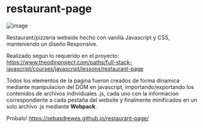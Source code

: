 # restaurant-page
![image](https://user-images.githubusercontent.com/81722772/121595095-4fafa580-ca14-11eb-9b4d-4a4e6fbe8e86.png)

Restaurant/pizzeria webside hecho con vanilla Javascript y CSS, manteniendo un diseño Responsive.

Realizado segun lo requerido en el proyecto: https://www.theodinproject.com/paths/full-stack-javascript/courses/javascript/lessons/restaurant-page

Todos los elementos de la pagina fueron creados de forma dinamica mediante manipulacion del DOM en javascript, importando/exportando los contenidos de archivos
individuales .js, cada uno con la informacion correspondiente a cada pestaña del website y finalmente minificados en un solo archivo .js mediante **Webpack**.

Probalo! https://sebasdrewes.github.io/restaurant-page/
